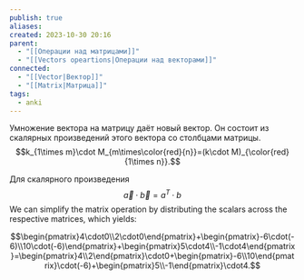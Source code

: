 ```yaml
---
publish: true
aliases: 
created: 2023-10-30 20:16
parent:
  - "[[Операции над матрицами]]"
  - "[[Vectors opeartions|Операции над векторами]]"
connected:
  - "[[Vector|Вектор]]"
  - "[[Matrix|Матрица]]"
tags:
  - anki
---
```

Умножение вектора на матрицу даёт новый вектор. Он состоит из скалярных произведений этого вектора со столбцами матрицы.
$$k_{1\times m}\cdot M_{m\times\color{red}{n}}=(k\cdot M)_{\color{red}{1\times n}}.$$


Для скалярного произведения
$$\vec{a}\cdot\vec{b}=a^T\cdot b$$
We can simplify the matrix operation by distributing the scalars across the respective matrices, which yields:

$$\begin{pmatrix}4\cdot0\\2\cdot0\end{pmatrix}+\begin{pmatrix}-6\cdot(-6)\\10\cdot(-6)\end{pmatrix}+\begin{pmatrix}5\cdot4\\-1\cdot4\end{pmatrix}=\begin{pmatrix}4\\2\end{pmatrix}\cdot0+\begin{pmatrix}-6\\10\end{pmatrix}\cdot(-6)+\begin{pmatrix}5\\-1\end{pmatrix}\cdot4.$$



